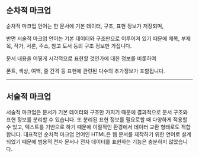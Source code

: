 <h2> 순차적 마크업 </h2>
<p>순차적 마크업 언어는 한 문서에 기본 데이터, 구조, 표현 정보가 저장되며,

반면 서술적 마크업 언어는 기본 데이터와 구조만으로 이루어져 있기 때문에 제목, 부제목, 작가, 서론, 주소, 참고 도서 등의 구조 정보만 가집니다.

문서 내용을 어떻게 시각적으로 표현할 것인가에 대한 정보를 비롯하여

폰트, 색상, 여백, 줄 간격 등 표현에 관련된 다수의 추가정보가 포함됩니다.
</p>
<hr>
<h2> 서술적 마크업 </h2>
<p>서술적 마크업은 문서가 기본 데이터와 구조만 가지기 때문에 결과적으로 문서 구조와 표현 정보를 분리할 수 있습니다. 또 분리된 표현 정보를 필요로할 때 다양하게 적용할 수 있고, 
텍스트를 기반으로 하기 때문에 이질적인 환경에서 데이터 교환 형태로도 적합합니다. 
대표적인 순차적 마크업 언어인 HTML은 웹 문서를 제작하기 위한 언어로 설계되었기 때문에 범용적 전자 문서나 전자 데이터를 표현하는 기능은 충분하지 않았습니다.
</p>
